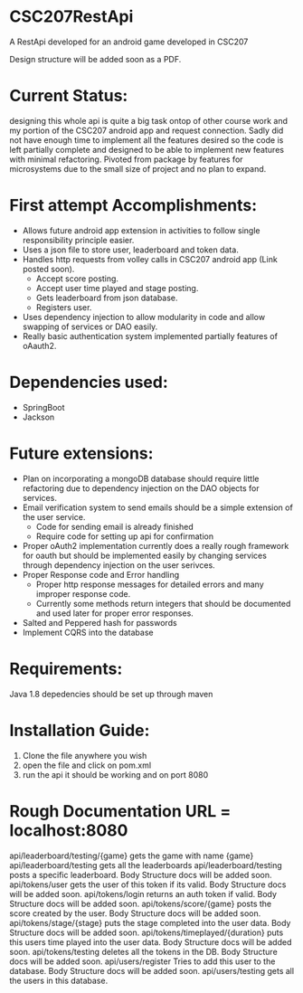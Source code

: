 # CSC207RestApi
A RestApi developed for an android game developed in CSC207

Design structure will be added soon as a PDF.

# Current Status:
designing this whole api is quite a big task ontop of other course work and my portion of the CSC207 android app and request connection. Sadly did not have enough time to implement all the features desired so the code is left partially complete and designed to be able to implement new features with minimal refactoring. Pivoted from package by features for microsystems due to the small size of project and no plan to expand.

# First attempt Accomplishments:
* Allows future android app extension in activities to follow single responsibility principle easier. 
* Uses a json file to store user, leaderboard and token data. 
* Handles http requests from volley calls in CSC207 android app (Link posted soon).
  * Accept score posting.
  * Accept user time played and stage posting.
  * Gets leaderboard from json database.
  * Registers user.
* Uses dependency injection to allow modularity in code and allow swapping of services or DAO easily. 
* Really basic authentication system implemented partially features of oAauth2.

# Dependencies used:
* SpringBoot
* Jackson 

# Future extensions:
* Plan on incorporating a mongoDB database should require little refactoring due to dependency injection on the DAO objects for services.
* Email verification system to send emails should be a simple extension of the user service.  
  * Code for sending email is already finished
  * Require code for setting up api for confirmation
* Proper oAuth2 implementation currently does a really rough framework for oauth but should be implemented easily by changing services through dependency injection on the user serivces.
* Proper Response code and Error handling 
  * Proper http response messages for detailed errors and many improper response code.
  * Currently some methods return integers that should be documented and used later for proper error responses.
* Salted and Peppered hash for passwords
* Implement CQRS into the database

# Requirements:
Java 1.8 depedencies should be set up through maven

# Installation Guide:
1. Clone the file anywhere you wish
2. open the file and click on pom.xml
3. run the api it should be working and on port 8080

# Rough Documentation URL = localhost:8080 
<Post> api/leaderboard/testing/{game}
gets the game with name {game}
<Get> api/leaderboard/testing
gets all the leaderboards
<Post> api/leaderboard/testing
posts a specific leaderboard. Body Structure docs will be added soon.
<Post> api/tokens/user
gets the user of this token if its valid. Body Structure docs will be added soon.
<Post> api/tokens/login 
returns an auth token if valid. Body Structure docs will be added soon.
<Post> api/tokens/score/{game}
posts the score created by the user. Body Structure docs will be added soon.
<Put> api/tokens/stage/{stage}
puts the stage completed into the user data. Body Structure docs will be added soon.
<Put> api/tokens/timeplayed/{duration}
puts this users time played into the user data. Body Structure docs will be added soon.
<Post> api/tokens/testing 
deletes all the tokens in the DB. Body Structure docs will be added soon.
<Post> api/users/register 
Tries to add this user to the database. Body Structure docs will be added soon.
<Get> api/users/testing
gets all the users in this database.
